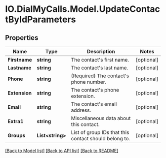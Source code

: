 # IO.DialMyCalls.Model.UpdateContactByIdParameters
## Properties

Name | Type | Description | Notes
------------ | ------------- | ------------- | -------------
**Firstname** | **string** | The contact&#39;s first name. | [optional] 
**Lastname** | **string** | The contact&#39;s last name. | [optional] 
**Phone** | **string** | (Required)  The contact&#39;s phone number. | [optional] 
**Extension** | **string** | The contact&#39;s phone extension. | [optional] 
**Email** | **string** | The contact&#39;s email address. | [optional] 
**Extra1** | **string** | Miscellaneous data about this contact. | [optional] 
**Groups** | **List&lt;string&gt;** | List of group IDs that this contact should belong to. | [optional] 

[[Back to Model list]](../README.md#documentation-for-models) [[Back to API list]](../README.md#documentation-for-api-endpoints) [[Back to README]](../README.md)

